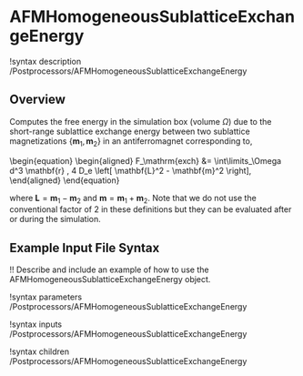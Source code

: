 # AFMHomogeneousSublatticeExchangeEnergy

!syntax description /Postprocessors/AFMHomogeneousSublatticeExchangeEnergy

## Overview

Computes the free energy in the simulation box (volume $\Omega$) due to the short-range sublattice exchange energy between two sublattice magnetizations $\{\mathbf{m}_1, \mathbf{m}_2\}$ in an antiferromagnet corresponding to,

\begin{equation}
  \begin{aligned}
    F_\mathrm{exch} &= \int\limits_\Omega d^3 \mathbf{r} \, 4 D_e \left[ \mathbf{L}^2 - \mathbf{m}^2 \right],
  \end{aligned}
\end{equation}

where $\mathbf{L} = \mathbf{m}_1 - \mathbf{m}_2$ and $\mathbf{m} = \mathbf{m}_1 + \mathbf{m}_2$. Note that we do not use the conventional factor of 2 in these definitions but they can be evaluated after or during the simulation.

## Example Input File Syntax

!! Describe and include an example of how to use the AFMHomogeneousSublatticeExchangeEnergy object.

!syntax parameters /Postprocessors/AFMHomogeneousSublatticeExchangeEnergy

!syntax inputs /Postprocessors/AFMHomogeneousSublatticeExchangeEnergy

!syntax children /Postprocessors/AFMHomogeneousSublatticeExchangeEnergy
